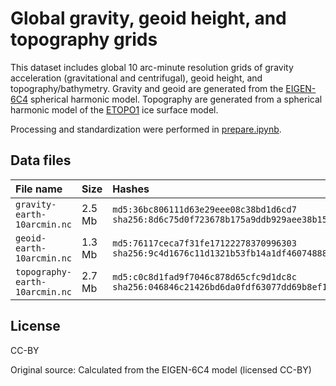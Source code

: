 # Global gravity, geoid height, and topography grids

This dataset includes global 10 arc-minute resolution grids of
gravity acceleration (gravitational and centrifugal), geoid height, 
and topography/bathymetry.
Gravity and geoid are generated from the [EIGEN-6C4](https://doi.org/10.5880/icgem.2015.1)
spherical harmonic model.
Topography are generated from a spherical harmonic model of
the [ETOPO1](https://doi.org/10.7289/V5C8276M) ice surface model.

Processing and standardization were performed in
[prepare.ipynb](https://nbviewer.org/github/fatiando/rockhound-data/blob/main/gravity-topography-global/prepare.ipynb).

## Data files

| File name | Size | Hashes |
|:----------|:-----|:-------|
| `gravity-earth-10arcmin.nc` | 2.5 Mb | `md5:36bc806111d63e29eee08c38bd1d6cd7` `sha256:8d6c75d0f723678b175a9ddb929aee38b155bb5dbc54052697dd1a2342699af1` | 
| `geoid-earth-10arcmin.nc` | 1.3 Mb | `md5:76117ceca7f31fe17122278370996303` `sha256:9c4d1676c11d1321b53fb14a1df460748880936efb21ebfabc8b548f2551dfbb` |
| `topography-earth-10arcmin.nc` | 2.7 Mb | `md5:c0c8d1fad9f7046c878d65cfc9d1dc8c` `sha256:046846c21426bd6da0fdf63077dd69b8ef11639017bdc9bf1bf4d5fc75c9b093` |

## License

CC-BY

Original source: Calculated from the EIGEN-6C4 model (licensed CC-BY)
